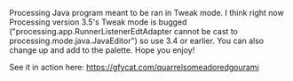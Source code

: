 Processing Java program meant to be ran in Tweak mode. I think right now Processing version 3.5's Tweak mode is bugged ("processing.app.RunnerListenerEdtAdapter cannot be cast to processing.mode.java.JavaEditor") so use 3.4 or earlier. You can also change up and add to the palette. Hope you enjoy!

See it in action here: https://gfycat.com/quarrelsomeadoredgourami
